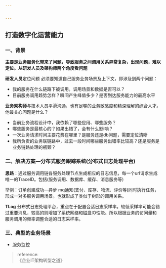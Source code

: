 ```yaml
---


---
```


<h2 id="打造数字化运营能力">打造数字化运营能力</h2>
<h3 id="一、背景">一、背景</h3>
<p><strong>主要是业务服务化带来了问题，导致服务之间调用关系异常复杂，出现问题，难以定位。从研发人员及架构师两个角度看问题</strong></p>
<p><strong>研发人员</strong>定位问题 必须要知道自己服务业务场景及上下文，即涉及到两个问题：</p>
<ul>
<li>我的服务在什么链路下被调用，调用场景和数据是否可以？</li>
<li>目前服务调用趋势怎样？瞬间产生峰值多少？是否到达服务能力的最高水平</li>
</ul>
<p><strong>业务架构师</strong>与技术人员平滑沟通，也有足够的业务敏感度和精深理解的综合人才。他最关心问题是什么？</p>
<ul>
<li>当前业务流程设计中，我依赖了哪些应用、哪些服务？</li>
<li>哪些服务是最核心的？如果出错了，会有什么影i响？</li>
<li>一次业务请求时间主要花费在哪里？是服务还是db问题，需要定位清晰</li>
<li>我所负责的业务联链路中，过去一段时间哪些服务出错率比较高？还是服务是业务链路处理的瓶颈？</li>
</ul>
<h3 id="二、解决方案---分布式服务跟踪系统分布式日志处理平台">二、解决方案—分布式服务跟踪系统(分布式日志处理平台)</h3>
<p><strong>思路</strong>：通过服务调用链各服务处理节点生成相应的日志信息，每一个url请求生成唯一的TraceID。包括(服务调用、数据库、缓存、消息服务等)</p>
<p>举例：订单创建成功—异步 mq通知(支付、库存、物流、评价等)同时执行任务，形成一对多服务调用场景。也就形成了类似于树形的调用关系。</p>
<p><strong>TLog</strong> 分布式日志处理平台，重点在于配置合适日志采样率。较低采样率可能会错过重要消息，较高的则增加了系统网络和磁盘IO性能。所以根据业务的访问量和服务调用的频率调整合适的日志采样率。</p>
<h3 id="三、典型的业务场景">三、典型的业务场景</h3>
<ul>
<li>服务监控</li>
</ul>
<blockquote>
<p>reference:<br>
《企业IT架构转型之道》</p>
</blockquote>

